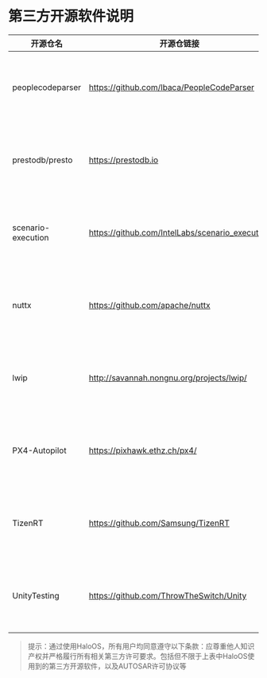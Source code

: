# 第三方开源软件说明

|开源仓名|开源仓链接|License|说明|
|-|-|-|-|
|peoplecodeparser|https://github.com/lbaca/PeopleCodeParser|MIT License|该License无强制开放源码义务条款|
|prestodb/presto|https://prestodb.io|Apache License V2.0|该License无强制开放源码义务条款|
|scenario-execution|https://github.com/IntelLabs/scenario_execution|Apache License V2.0|该License无强制开放源码义务条款|
|nuttx|https://github.com/apache/nuttx|Apache License V2.0|该License无强制开放源码义务条款|
|lwip|http://savannah.nongnu.org/projects/lwip/|BSD 3-Clause License|该License无强制开放源码义务条款|
|PX4-Autopilot|https://pixhawk.ethz.ch/px4/|BSD 3-Clause License|该License无强制开放源码义务条款|
|TizenRT|https://github.com/Samsung/TizenRT|Apache License V2.0|该License无强制开放源码义务条款|
|UnityTesting|https://github.com/ThrowTheSwitch/Unity|MIT License|该License无强制开放源码义务条款|

> 提示：通过使用HaloOS，所有用户均同意遵守以下条款：应尊重他人知识产权并严格履行所有相关第三方许可要求。包括但不限于上表中HaloOS使用到的第三方开源软件，以及AUTOSAR许可协议等